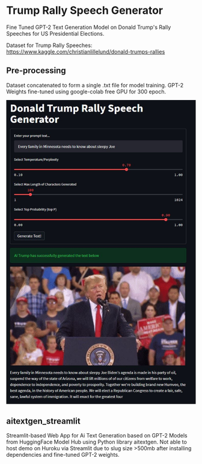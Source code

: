 
# Trump Rally Speech Generator

Fine Tuned GPT-2 Text Generation Model on Donald Trump's Rally Speeches for US Presidential Elections.

Dataset for Trump Rally Speeches: https://www.kaggle.com/christianlillelund/donald-trumps-rallies

## Pre-processing
Dataset concatenated to form a single .txt file for model training.
GPT-2 Weights fine-tuned using google-colab free GPU for 300 epoch.


![Inference 1](https://github.com/ngzhili/Trump_Rally_Speech_Generator_GPT2/blob/main/inference.JPG)


## aitextgen_streamlit
Streamlit-based Web App for Ai Text Generation based on GPT-2 Models from HuggingFace Model Hub using Python library aitextgen.
Not able to host demo on Huroku via Streamlit due to slug size >500mb after installing dependencies and fine-tuned GPT-2 weights.


